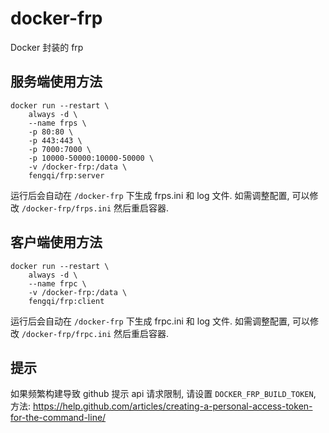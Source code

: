 # docker-frp

Docker 封装的 frp

## 服务端使用方法

```
docker run --restart \
    always -d \
    --name frps \
    -p 80:80 \
    -p 443:443 \
    -p 7000:7000 \
    -p 10000-50000:10000-50000 \
    -v /docker-frp:/data \
    fengqi/frp:server
```

运行后会自动在 `/docker-frp` 下生成 frps.ini 和 log 文件.
如需调整配置, 可以修改 `/docker-frp/frps.ini` 然后重启容器.

## 客户端使用方法


```
docker run --restart \
    always -d \
    --name frpc \
    -v /docker-frp:/data \
    fengqi/frp:client
```

运行后会自动在 `/docker-frp` 下生成 frpc.ini 和 log 文件.
如需调整配置, 可以修改 `/docker-frp/frpc.ini` 然后重启容器.

## 提示

如果频繁构建导致 github 提示 api 请求限制, 请设置 `DOCKER_FRP_BUILD_TOKEN`,
方法: https://help.github.com/articles/creating-a-personal-access-token-for-the-command-line/